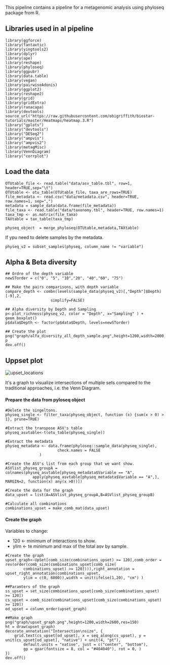This pipeline contains a pipeline for a metagenomic analysis using phyloseq package from R.


## Libraries used in al pipeline

```{.r}
library(ggforce)
library(fantaxtic)
library(yingtools2)
library(dplyr)
library(ape)
library(reshape)
library(phyloseq)
library(ggpubr)
library(data.table)
library(vegan)
library(pairwiseAdonis)
library(ggplot2)
library(reshape2)
library(grid)
library(gridExtra)
library(ranacapa)
library(devtools)
source_url("https://raw.githubusercontent.com/obigriffith/biostar-tutorials/master/Heatmaps/heatmap.3.R")
library("gplots")
library("devtools")
library("DESeq2")
library("ampvis")
library("ampvis2")
library(metagMisc)
library(VennDiagram)
library("corrplot")
```

## Load the data
```{.r}
OTUtable_file <- read.table("data/asv_table.tbl", row=1, header=TRUE,sep="\t")
OTUtable <- otu_table(OTUtable_file, taxa_are_rows=TRUE)
file_metadata <- read.csv("data/metadata.csv", header=TRUE, row.names=1, sep=",")
metadata = sample_data(data.frame(file_metadata))
file_taxa <- read.table("data/taxonomy.tbl", header=TRUE, row.names=1) 
taxa_tmp <- as.matrix(file_taxa)
TAXtable = tax_table(taxa_tmp)

physeq_object  = merge_phyloseq(OTUtable,metadata,TAXtable)
```
If ypu need to delete samples by the metadata. 

```{.r}
physeq_v2 = subset_samples(physeq, column_name != "variable")
```


## Alpha & Beta diversity
```{.r}
## Ordre of the depth variable
newSTorder = c("0", "5", "10","20", "40","60", "75")

## Make the pairs comparisons, with depth variable
compare_depth <- combn(levels(sample_data(physeq_v2)[,"Depth"]$Depth)[-9],2,
                    simplify=FALSE)

## Alpha diversity by Depth and Sampling
p<-plot_richness(physeq_v2, color = "Depth", x="Sampling" ) + geom_boxplot()
p$data$Depth <- factor(p$data$Depth, levels=newSTorder)

## Create the plot
png("graph/alfa_diversity_all_depth_sample.png",height=1200,width=2000,res=150)
p
dev.off()
```

## Uppset plot
![upset_locations](https://user-images.githubusercontent.com/25608100/124742211-c610cc00-df1c-11eb-82a1-28b4f61600cc.png)

It's a graph to visualize intersections of multiple sets compared to the traditional approaches, i.e. the Venn Diagram.

#### Prepare the data from pyloseq object
```{.r}
#Delete the singeltons.
physeq_single <- filter_taxa(physeq_object, function (x) {sum(x > 0) > 1}, prune=TRUE)

#Extract the transpose ASV's table
physeq_asvtable<-t(otu_table(physeq_single))

#Extract the metadata
physeq_metadata <- data.frame(phyloseq::sample_data(physeq_single), 
                       check.names = FALSE
		       )

#Create the ASV's list from each group that we want show.
ASVlist_physeq_groupA = colnames(physeq_asvtable[physeq_metadata$Variable == "A", 
			apply(physeq_asvtable[physeq_metadata$Variable == "A",], MARGIN=2, function(x) any(x >0))])

#Create the data for the graph
data_upset = list(A=ASVlist_physeq_groupA,B=ASVlist_physeq_groupB)

#Calculate all combinations
combinations_upset = make_comb_mat(data_upset)
```
#### Create the graph

Variables to change:
* 120 <- minimum of interactions to show.
* ylim <- te minimum and max of the total asv by sample.
```{.r}
#Create the graph
upset_graph<-UpSet[comb_size(combinations_upset) >= 120],comb_order = rev(order(comb_size(combinations_upset[comb_size(
	    combinations_upset) >= 120]))),right_annotation = upset_right_annotation(combinations_upset,
	    ylim = c(0, 6000)),width = unit(ifelse(1,20), "cm") )

##Paramters of the graph
ss_upset = set_size(combinations_upset[comb_size(combinations_upset) >= 120])
cs_upset = comb_size(combinations_upset[comb_size(combinations_upset) >= 120])
od_upset = column_order(upset_graph)

##Make graph
png("graph/upset_graph.png",height=1200,width=2600,res=150)
ht = draw(upset_graph)
decorate_annotation("Intersection\nsize", {
    grid.text(cs_upset[od_upset], x = seq_along(cs_upset), y = unit(cs_upset[od_upset], "native") + unit(4, "pt"), 
        default.units = "native", just = c("center", "bottom"), 
        gp = gpar(fontsize = 8, col = "#404040"), rot = 0, )
})
dev.off()
```

